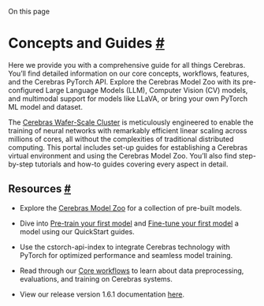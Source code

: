On this page

# Concepts and Guides [\#](https://training-api.cerebras.ai/en/latest/wsc/\#concepts-and-guides "Permalink to this headline")

Here we provide you with a comprehensive guide for all things Cerebras. You’ll find detailed information on our core concepts, workflows, features, and the Cerebras PyTorch API. Explore the Cerebras Model Zoo with its pre-configured Large Language Models (LLM), Computer Vision (CV) models, and multimodal support for models like LLaVA, or bring your own PyTorch ML model and dataset.

The [Cerebras Wafer-Scale Cluster](https://training-api.cerebras.ai/en/latest/wsc/Concepts/how-cerebras-works.html#network-attached-accelerator) is meticulously engineered to enable the training of neural networks with remarkably efficient linear scaling across millions of cores, all without the complexities of traditional distributed computing. This portal includes set-up guides for establishing a Cerebras virtual environment and using the Cerebras Model Zoo. You’ll also find step-by-step tutorials and how-to guides covering every aspect in detail.

## Resources [\#](https://training-api.cerebras.ai/en/latest/wsc/\#resources "Permalink to this headline")

- Explore the [Cerebras Model Zoo](https://github.com/Cerebras/modelzoo) for a collection of pre-built models.

- Dive into [Pre-train your first model](https://training-api.cerebras.ai/en/latest/wsc/Getting-started/Quickstart-for-pretrain.html#pretrain-first-model) and [Fine-tune your first model](https://training-api.cerebras.ai/en/latest/wsc/Getting-started/Quickstart-for-fine-tune.html#fine-tune-model) a model using our QuickStart guides.

- Use the cstorch-api-index to integrate Cerebras technology with PyTorch for optimized performance and seamless model training.

- Read through our [Core workflows](https://training-api.cerebras.ai/en/latest/wsc/Model-zoo/core_workflows/index.html) to learn about data preprocessing, evaluations, and training on Cerebras systems.

- View our release version 1.6.1 documentation [here](https://docs.cerebras.net/en/latest/original/index.html).